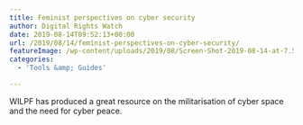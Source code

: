 ```yaml
---
title: Feminist perspectives on cyber security
author: Digital Rights Watch
date: 2019-08-14T09:52:13+00:00
url: /2019/08/14/feminist-perspectives-on-cyber-security/
featureImage: /wp-content/uploads/2019/08/Screen-Shot-2019-08-14-at-7.50.00-pm.png
categories:
  - 'Tools &amp; Guides'

---
```

WILPF has produced a great resource on the militarisation of cyber space and the need for cyber peace.